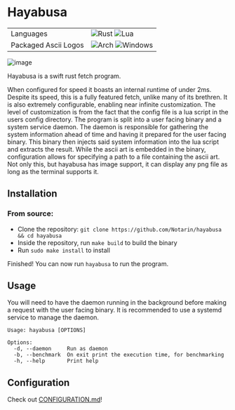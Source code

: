 # Hayabusa
|                      |                                                                                                                                                                                                                      |
|----------------------|----------------------------------------------------------------------------------------------------------------------------------------------------------------------------------------------------------------------|
| Languages            | ![Rust](https://img.shields.io/badge/rust-%23000000.svg?style=for-the-badge&logo=rust&logoColor=white) ![Lua](https://img.shields.io/badge/lua-%232C2D72.svg?style=for-the-badge&logo=lua&logoColor=white)           |
| Packaged Ascii Logos | ![Arch](https://img.shields.io/badge/Arch%20Linux-1793D1?logo=arch-linux&logoColor=fff&style=for-the-badge) ![Windows](https://img.shields.io/badge/Windows-0078D6?style=for-the-badge&logo=windows&logoColor=white) |

![image](https://github.com/Notarin/hayabusa/assets/25104390/7bca823a-f64e-45af-a901-b8996bf44488)


Hayabusa is a swift rust fetch program.

When configured for speed it boasts an internal runtime of under 2ms. Despite
its speed, this is a fully featured fetch, unlike many of its brethren. It is
also extremely configurable, enabling near infinite customization.
The level of customization is from the fact that the config file is a lua
script in the users config directory.
The program is split into a user facing binary and a system service daemon. The
daemon is responsible for gathering the system information ahead of time and
having it prepared for the user facing binary. This binary then injects said
system information into the lua script and extracts the result.
While the ascii art is embedded in the binary, configuration allows for
specifying a path to a file containing the ascii art. Not only this, but
hayabusa has image support, it can display any png file as long as the
terminal supports it.

## Installation
### From source:
- Clone the repository: `git clone https://github.com/Notarin/hayabusa && cd hayabusa`
- Inside the repository, run `make build` to build the binary
- Run `sudo make install` to install

Finished! You can now run `hayabusa` to run the program.

## Usage
You will need to have the daemon running in the background before making a
request with the user facing binary. It is recommended to use a systemd
service to manage the daemon.
```
Usage: hayabusa [OPTIONS]

Options:
  -d, --daemon     Run as daemon
  -b, --benchmark  On exit print the execution time, for benchmarking
  -h, --help       Print help
```

## Configuration
Check out [CONFIGURATION.md](https://github.com/Notarin/hayabusa/blob/main/CONFIGURATION.md)!
